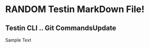 # RANDOM Testin MarkDown File!

## Testin CLI .. Git CommandsU p d a t e 
S a m p l e   T e x t  
 